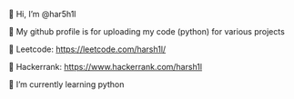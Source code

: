 👋 Hi, I’m @har5h1l

👀 My github profile is for uploading my code (python) for various projects

🔗 Leetcode: https://leetcode.com/harsh1l/

🔗 Hackerrank: https://www.hackerrank.com/harsh1l

🌱 I’m currently learning python
